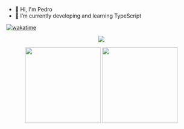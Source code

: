 - 👋 Hi, I'm Pedro
- 🌱 I’m currently developing and learning TypeScript

[![wakatime](https://wakatime.com/badge/user/72e6d426-4052-4b25-b07e-a52553ac655e/project/7b839f4c-a863-405c-bbb6-d0db35a6165c.svg)](https://wakatime.com/badge/user/72e6d426-4052-4b25-b07e-a52553ac655e/project/7b839f4c-a863-405c-bbb6-d0db35a6165c)

<p align="center">

  <img src ="https://github-readme-streak-stats.herokuapp.com?user=gitdangerous2000&theme=radical&hide_border=true&background=FFFFFF00">
  <br>
<div align="center">
  <img height="200px" src="https://github-readme-stats.vercel.app/api?username=gitdangerous2000&show_icons=true&theme=gotham&include_all_commits=true&count_private=true&border_radius=10&hide_border=true&bg_color=272A34&locale=pt-br"/>
  <img height="200px" src="https://github-readme-stats.vercel.app/api/top-langs/?username=gitdangerous2000&layout=compact&langs_count=16&theme=gotham&border_radius=10&hide_border=true&bg_color=272A34&locale=pt-br"/>

</div
</p>
